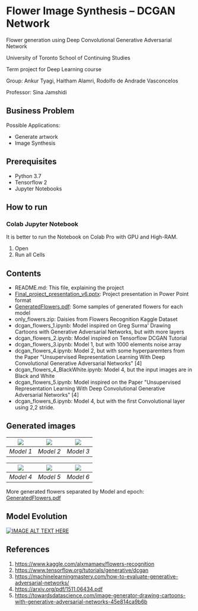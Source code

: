 # Flower Image Synthesis – DCGAN Network
Flower generation using Deep Convolutional Generative Adversarial Network

University of Toronto School of Continuing Studies

Term project for Deep Learning course

Group: Ankur Tyagi, Haitham Alamri, Rodolfo de Andrade Vasconcelos

Professor: Sina Jamshidi

## Business Problem
Possible Applications:
* Generate artwork
* Image Synthesis

## Prerequisites
* Python 3.7
* Tensorflow 2
* Jupyter Notebooks

## How to run

### Colab Jupyter Notebook
It is better to run the Notebook on Colab Pro with GPU and High-RAM.
1. Open
1. Run all Cells

## Contents
* README.md: This file, explaining the project
* [Final_project_presentation_v6.pptx](https://github.com/ravasconcelos/flowers_dcgan/blob/master/Final_project_presentation_v6.pptx?raw=true): Project presentation in Power Point format
* [GeneratedFlowers.pdf](https://github.com/ravasconcelos/flowers_dcgan/blob/master/GeneratedFlowers.pdf): Some samples of generated flowers for each model 
* only_flowers.zip: Daisies from Flowers Recognition Kaggle Dataset
* dcgan_flowers_1.ipynb: Model inspired on Greg Surma' Drawing Cartoons with Generative Adversarial Networks, but with more layers
* dcgan_flowers_2.ipynb: Model inspired on Tensorflow DCGAN Tutorial
* dcgan_flowers_3.ipynb: Model 1, but with 1000 elements noise array
* dcgan_flowers_4.ipynb: Model 2, but with some hyperparemters from the Paper "Unsupervised Representation Learning With Deep Convolutional Generative Adversarial Networks" [4] 
* dcgan_flowers_4_BlackWhite.ipynb: Model 4, but the input images are in Black and White 
* dcgan_flowers_5.ipynb: Model inspired on the Paper "Unsupervised Representation Learning With Deep Convolutional Generative Adversarial Networks" [4] 
* dcgan_flowers_6.ipynb: Model 4, but with the first Convolutional layer using 2,2 stride. 

## Generated images

| ![](https://github.com/ravasconcelos/flowers_dcgan/blob/master/generated_images/model1/5000_epochs/download%20(3).png) | ![](https://github.com/ravasconcelos/flowers_dcgan/blob/master/generated_images/model2/2000_epochs/download%20(3).png) |  ![](https://github.com/ravasconcelos/flowers_dcgan/blob/master/generated_images/model3/2000_epochs/download.png) |
|:--:|:--:|:--:|
| *Model 1* | *Model 2* | *Model 3* |

| ![](https://github.com/ravasconcelos/flowers_dcgan/blob/master/generated_images/model4/1000_epochs/download%20(10).png) | ![](https://github.com/ravasconcelos/flowers_dcgan/blob/master/generated_images/model5/5000_epochs/index3.png) |  ![](https://github.com/ravasconcelos/flowers_dcgan/blob/master/generated_images/model6/6000_epochs/download.png) |
|:--:|:--:|:--:|
| *Model 4* | *Model 5* | *Model 6* |

More generated flowers separated by Model and epoch:
[GeneratedFlowers.pdf](https://github.com/ravasconcelos/flowers_dcgan/blob/master/GeneratedFlowers.pdf)

## Model Evolution
[![IMAGE ALT TEXT HERE](https://img.youtube.com/vi/0uTfwXIWl40/0.jpg)](https://www.youtube.com/watch?v=0uTfwXIWl40)

## References
1. https://www.kaggle.com/alxmamaev/flowers-recognition
2. https://www.tensorflow.org/tutorials/generative/dcgan
3. https://machinelearningmastery.com/how-to-evaluate-generative-adversarial-networks/
4. https://arxiv.org/pdf/1511.06434.pdf
5. https://towardsdatascience.com/image-generator-drawing-cartoons-with-generative-adversarial-networks-45e814ca9b6b




